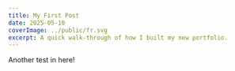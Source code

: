 ```yaml
---
title: My First Post
date: 2025-05-10
coverImage: ../public/fr.svg
excerpt: A quick walk-through of how I built my new portfolio.
---
```



Another test in here!